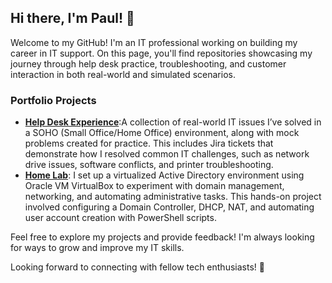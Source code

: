 ## Hi there, I'm Paul! 👋

Welcome to my GitHub! I'm an IT professional working on building my career in IT support. On this page, you'll find repositories showcasing my journey through help desk practice, troubleshooting, and customer interaction in both real-world and simulated scenarios.

### Portfolio Projects
- **[Help Desk Experience](https://github.com/pauljang3/HelpDesk-Experience)**:A collection of real-world IT issues I’ve solved in a SOHO (Small Office/Home Office) environment, along with mock problems created for practice. This includes Jira tickets that demonstrate how I resolved common IT challenges, such as network drive issues, software conflicts, and printer troubleshooting.
- **[Home Lab](https://github.com/pauljang3/HomeLab)**: I set up a virtualized Active Directory environment using Oracle VM VirtualBox to experiment with domain management, networking, and automating administrative tasks. This hands-on project involved configuring a Domain Controller, DHCP, NAT, and automating user account creation with PowerShell scripts.

Feel free to explore my projects and provide feedback! I'm always looking for ways to grow and improve my IT skills.  

Looking forward to connecting with fellow tech enthusiasts! 🌱
